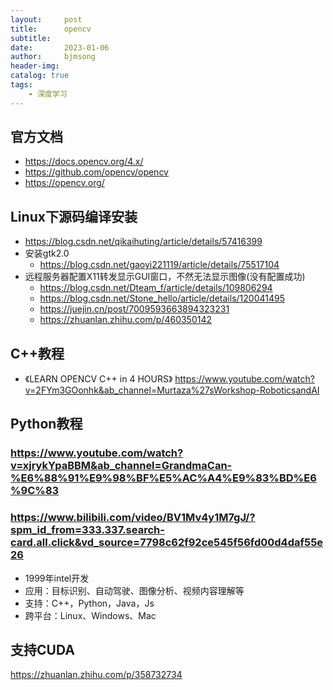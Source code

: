 ```yaml
---
layout:     post
title:      opencv
subtitle:   
date:       2023-01-06
author:     bjmsong
header-img: 
catalog: true
tags:
    - 深度学习
---
```

## 官方文档
- https://docs.opencv.org/4.x/
- https://github.com/opencv/opencv
- https://opencv.org/

## Linux下源码编译安装
- https://blog.csdn.net/qikaihuting/article/details/57416399
- 安装gtk2.0
    - https://blog.csdn.net/gaoyi221119/article/details/75517104
- 远程服务器配置X11转发显示GUI窗口，不然无法显示图像(没有配置成功)
    - https://blog.csdn.net/Dteam_f/article/details/109806294
    - https://blog.csdn.net/Stone_hello/article/details/120041495
    - https://juejin.cn/post/7009593663894323231
    - https://zhuanlan.zhihu.com/p/460350142

## C++教程
- 《LEARN OPENCV C++ in 4 HOURS》
https://www.youtube.com/watch?v=2FYm3GOonhk&ab_channel=Murtaza%27sWorkshop-RoboticsandAI

## Python教程
### https://www.youtube.com/watch?v=xjrykYpaBBM&ab_channel=GrandmaCan-%E6%88%91%E9%98%BF%E5%AC%A4%E9%83%BD%E6%9C%83

### https://www.bilibili.com/video/BV1Mv4y1M7gJ/?spm_id_from=333.337.search-card.all.click&vd_source=7798c62f92ce545f56fd00d4daf55e26
- 1999年intel开发
- 应用：目标识别、自动驾驶、图像分析、视频内容理解等
- 支持：C++，Python，Java，Js
- 跨平台：Linux、Windows、Mac

## 支持CUDA
https://zhuanlan.zhihu.com/p/358732734


